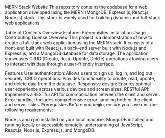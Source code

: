 MERN Stack Website
This repository contains the codebase for a web application developed using the MERN (MongoDB, Express.js, React.js, Node.js) stack. This stack is widely used for building dynamic and full-stack web applications.

Table of Contents
Overview
Features
Prerequisites
Installation
Usage
Contributing
License
Overview
This project is a demonstration of how to create a full-stack web application using the MERN stack. It consists of a front-end built with React.js, a back-end server built with Node.js and Express.js, and a MongoDB database for data storage. The application showcases CRUD (Create, Read, Update, Delete) operations allowing users to interact with data through a user-friendly interface.

Features
User authentication: Allows users to sign up, log in, and log out securely.
CRUD operations: Provides functionality to create, read, update, and delete data from the database.
Responsive design: Ensures optimal user experience across various devices and screen sizes.
RESTful API: Implements a RESTful API for communication between the client and server.
Error handling: Includes comprehensive error handling both on the client and server sides.
Prerequisites
Before you begin, ensure you have met the following requirements:

Node.js and npm installed on your local machine.
MongoDB installed and running locally or accessible remotely.
understanding of JavaScript, React.js, Node.js, Express.js, and MongoDB.
